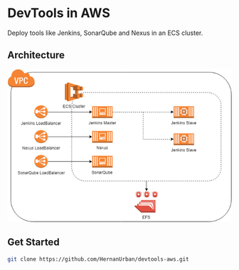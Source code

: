 # DevTools in AWS

Deploy tools like Jenkins, SonarQube and Nexus in an ECS cluster.

## Architecture
![AWS Components Diagram](images/DevTools.png)

## Get Started

```sh
git clone https://github.com/HernanUrban/devtools-aws.git
```

